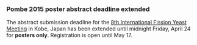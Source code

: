 ### Pombe 2015 poster abstract deadline extended

The abstract submission deadline for the [8th International Fission
Yeast Meeting](https://amarys-jtb.jp/web/Pombe2015/index.html) in Kobe,
Japan has been extended until midnight Friday, April 24 for **posters
only**. Registration is open until May 17.
